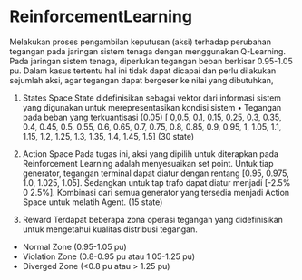 # ReinforcementLearning

Melakukan proses pengambilan keputusan (aksi) terhadap perubahan tegangan pada jaringan sistem tenaga dengan menggunakan Q-Learning. Pada jaringan sistem tenaga, diperlukan tegangan beban berkisar 0.95-1.05 pu. Dalam kasus tertentu hal ini tidak dapat dicapai dan perlu dilakukan sejumlah aksi, agar tegangan dapat bergeser ke nilai yang dibutuhkan,
1.	States Space
State didefinisikan sebagai vektor dari informasi sistem yang digunakan untuk merepresentasikan kondisi sistem
•	Tegangan pada beban yang terkuantisasi (0.05)
[ 0,0.5, 0.1, 0.15, 0.25, 0.3, 0.35, 0.4, 0.45, 0.5, 0.55, 0.6, 0.65, 0.7, 0.75, 0.8, 0.85, 0.9, 0.95, 1, 1.05, 1.1, 1.15, 1.2, 1.25, 1.3, 1.35, 1.4, 1.45, 1.5]
(30 state)
2.	Action Space
Pada tugas ini, aksi yang dipilih untuk diterapkan pada Reinforcement Learning adalah menyesuaikan set point. Untuk tiap generator, tegangan terminal dapat diatur dengan rentang [0.95, 0.975, 1.0, 1.025, 1.05]. Sedangkan untuk tap trafo dapat diatur menjadi [-2.5% 0 2.5%]. Kombinasi dari semua generator yang tersedia menjadi Action Space untuk melatih Agent. (15 state)

3.	Reward
Terdapat beberapa zona operasi tegangan yang didefinisikan untuk mengetahui kualitas distribusi tegangan. 
- Normal Zone (0.95-1.05 pu)
- Violation Zone (0.8-0.95 pu atau 1.05-1.25 pu)
- Diverged Zone (<0.8 pu atau > 1.25 pu)
